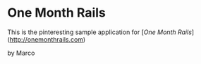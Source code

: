 # One Month Rails

This is the pinteresting sample application for
[*One Month Rails*] (http://onemonthrails.com)

by Marco
